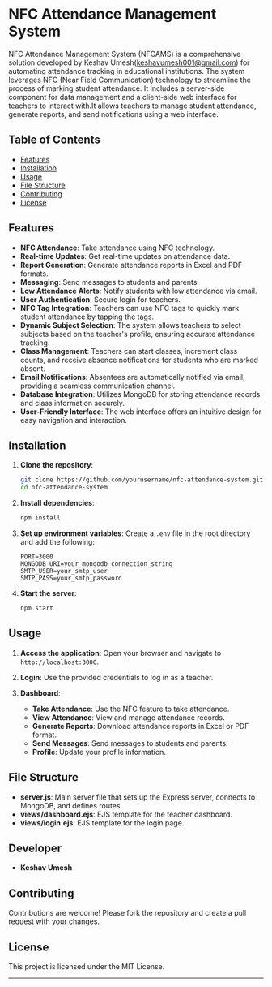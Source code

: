 # NFC Attendance Management System

NFC Attendance Management System (NFCAMS) is a comprehensive solution developed by Keshav Umesh(keshavumesh001@gmail.com) for automating attendance tracking in educational institutions. The system leverages NFC (Near Field Communication) technology to streamline the process of marking student attendance. It includes a server-side component for data management and a client-side web interface for teachers to interact with.It allows teachers to manage student attendance, generate reports, and send notifications using a web interface.

## Table of Contents

- [Features](#features)
- [Installation](#installation)
- [Usage](#usage)
- [File Structure](#file-structure)
- [Contributing](#contributing)
- [License](#license)

## Features

- **NFC Attendance**: Take attendance using NFC technology.
- **Real-time Updates**: Get real-time updates on attendance data.
- **Report Generation**: Generate attendance reports in Excel and PDF formats.
- **Messaging**: Send messages to students and parents.
- **Low Attendance Alerts**: Notify students with low attendance via email.
- **User Authentication**: Secure login for teachers.
- **NFC Tag Integration**: Teachers can use NFC tags to quickly mark student attendance by tapping the tags.
- **Dynamic Subject Selection**: The system allows teachers to select subjects based on the teacher's profile, ensuring accurate attendance tracking.
- **Class Management**: Teachers can start classes, increment class counts, and receive absence notifications for students who are marked absent.
- **Email Notifications**: Absentees are automatically notified via email, providing a seamless communication channel.
- **Database Integration**: Utilizes MongoDB for storing attendance records and class information securely.
- **User-Friendly Interface**: The web interface offers an intuitive design for easy navigation and interaction.

## Installation

1. **Clone the repository**:
    ```bash
    git clone https://github.com/yourusername/nfc-attendance-system.git
    cd nfc-attendance-system
    ```

2. **Install dependencies**:
    ```bash
    npm install
    ```

3. **Set up environment variables**:
    Create a `.env` file in the root directory and add the following:
    ```env
    PORT=3000
    MONGODB_URI=your_mongodb_connection_string
    SMTP_USER=your_smtp_user
    SMTP_PASS=your_smtp_password
    ```

4. **Start the server**:
    ```bash
    npm start
    ```

## Usage

1. **Access the application**:
    Open your browser and navigate to `http://localhost:3000`.

2. **Login**:
    Use the provided credentials to log in as a teacher.

3. **Dashboard**:
    - **Take Attendance**: Use the NFC feature to take attendance.
    - **View Attendance**: View and manage attendance records.
    - **Generate Reports**: Download attendance reports in Excel or PDF format.
    - **Send Messages**: Send messages to students and parents.
    - **Profile**: Update your profile information.

## File Structure

- **server.js**: Main server file that sets up the Express server, connects to MongoDB, and defines routes.
- **views/dashboard.ejs**: EJS template for the teacher dashboard.
- **views/login.ejs**: EJS template for the login page.

## Developer
- **Keshav Umesh**

## Contributing

Contributions are welcome! Please fork the repository and create a pull request with your changes.

## License

This project is licensed under the MIT License.

---
